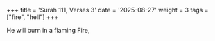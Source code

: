 +++
title = 'Surah 111, Verses 3'
date = '2025-08-27'
weight = 3
tags = ["fire", "hell"]
+++

He will burn in a flaming Fire,